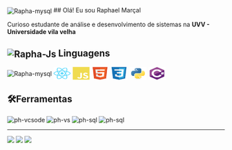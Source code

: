 <img align="center" alt="Rapha-mysql" height="100" width="80" src="https://tenor.com/HayH.gif">
## Olá! Eu sou Raphael Marçal

Curioso estudante de análise e desenvolvimento de sistemas na <strong>UVV - Universidade vila velha</strong>

<div style="display: inline_block">
  
##   <img align="center" alt="Rapha-Js" height="40" width="40" src="https://github.com/OPhaels/OPhaels/assets/104911531/49ae4f54-68fb-4654-a6d9-67c5ba0937fb"> Linguagens 
  <img align="center" alt="Rapha-mysql" height="30" width="40" src="https://img.shields.io/badge/mysql-4479A1.svg?style=for-the-badge&logo=mysql&logoColor=whit">
  <img align="center" alt="Rapha-React" height="30" width="40" src="https://raw.githubusercontent.com/devicons/devicon/master/icons/react/react-original.svg">
  <img align="center" alt="Rapha-Js" height="30" width="40" src="https://raw.githubusercontent.com/devicons/devicon/master/icons/javascript/javascript-plain.svg">
  <img align="center" alt="Rapha-HTML" height="30" width="40" src="https://raw.githubusercontent.com/devicons/devicon/master/icons/html5/html5-original.svg">
  <img align="center" alt="Rapha-CSS" height="30" width="40" src="https://raw.githubusercontent.com/devicons/devicon/master/icons/css3/css3-original.svg">
  <img align="center" alt="Rapha-Python" height="30" width="40" src="https://raw.githubusercontent.com/devicons/devicon/master/icons/python/python-original.svg">
  <img align="center" alt="Rapha-Csharp" height="30" width="40" src="https://raw.githubusercontent.com/devicons/devicon/master/icons/csharp/csharp-original.svg">
</div>

  ## 🛠️Ferramentas 

<div>
  <img align="center" alt="ph-vcsode" height="30" width="40" src="https://cdn.jsdelivr.net/gh/devicons/devicon/icons/vscode/vscode-original.svg">
  <img align="center" alt="ph-vs" height="40" width="40" src="https://img.icons8.com/?size=100&id=ezj3zaVtImPg&format=png&color=000000">
  <img align="center" alt="ph-sql" height="40" width="40" src="https://img.icons8.com/?size=100&id=vinpBD5oA3b4&format=png&color=000000">
  <img align="center" alt="ph-sql" height="40" width="40" src="https://img.icons8.com/?size=100&id=laYYF3dV0Iew&format=png&color=000000">
<hr>
  
<div> 
  <a href="https://www.instagram.com/user_raphael/" target="_blank"><img src="https://img.shields.io/badge/-Instagram-%23E4405F?style=for-the-badge&logo=instagram&logoColor=white" target="_blank"></a>
  <a href = "mailto:raphael.rmarcal2002@gmail.com"><img src="https://img.shields.io/badge/-Gmail-%23333?style=for-the-badge&logo=gmail&logoColor=white" target="_blank"></a>
  <a href="https://www.linkedin.com/in/raphael-rodrigues-marcal-211327256/" target="_blank"><img src="https://img.shields.io/badge/-LinkedIn-%230077B5?style=for-the-badge&logo=linkedin&logoColor=white" target="_blank"></a> 
</div>

